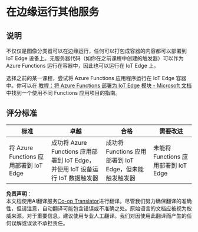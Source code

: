 <!--
CO_OP_TRANSLATOR_METADATA:
{
  "original_hash": "cc7ad255517f5f618f9c8899e6ff6783",
  "translation_date": "2025-08-24T21:44:47+00:00",
  "source_file": "4-manufacturing/lessons/3-run-fruit-detector-edge/assignment.md",
  "language_code": "zh"
}
-->
# 在边缘运行其他服务

## 说明

不仅仅是图像分类器可以在边缘运行，任何可以打包成容器的内容都可以部署到 IoT Edge 设备上。无服务器代码（如你在之前课程中创建的触发器）可以作为 Azure Functions 运行在容器中，因此也可以运行在 IoT Edge 上。

选择之前的某一课程，尝试将 Azure Functions 应用程序运行在 IoT Edge 容器中。你可以在 [教程：将 Azure Functions 部署为 IoT Edge 模块 - Microsoft 文档](https://docs.microsoft.com/azure/iot-edge/tutorial-deploy-function?WT.mc_id=academic-17441-jabenn&view=iotedge-2020-11) 中找到一个使用不同 Functions 应用项目的指南。

## 评分标准

| 标准 | 卓越 | 合格 | 需要改进 |
| ---- | ---- | ---- | -------- |
| 将 Azure Functions 应用部署到 IoT Edge | 成功将 Azure Functions 应用部署到 IoT Edge，并使用 IoT 设备运行 IoT 数据触发器 | 成功将 Functions 应用部署到 IoT Edge，但未能触发触发器 | 未能将 Functions 应用部署到 IoT Edge |

**免责声明**：  
本文档使用AI翻译服务[Co-op Translator](https://github.com/Azure/co-op-translator)进行翻译。尽管我们努力确保翻译的准确性，但请注意，自动翻译可能包含错误或不准确之处。原始语言的文档应被视为权威来源。对于重要信息，建议使用专业人工翻译。我们对因使用此翻译而产生的任何误解或误读不承担责任。